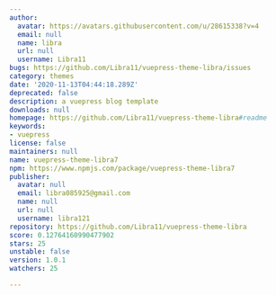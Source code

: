 ```yaml
---
author:
  avatar: https://avatars.githubusercontent.com/u/28615338?v=4
  email: null
  name: libra
  url: null
  username: Libra11
bugs: https://github.com/Libra11/vuepress-theme-libra/issues
category: themes
date: '2020-11-13T04:44:18.289Z'
deprecated: false
description: a vuepress blog template
downloads: null
homepage: https://github.com/Libra11/vuepress-theme-libra#readme
keywords:
- vuepress
license: false
maintainers: null
name: vuepress-theme-libra7
npm: https://www.npmjs.com/package/vuepress-theme-libra7
publisher:
  avatar: null
  email: libra085925@gmail.com
  name: null
  url: null
  username: libra121
repository: https://github.com/Libra11/vuepress-theme-libra
score: 0.12764160990477902
stars: 25
unstable: false
version: 1.0.1
watchers: 25

---
```



